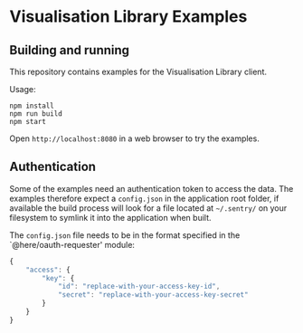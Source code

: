 # Visualisation Library Examples

## Building and running

This repository contains examples for the Visualisation Library client.

Usage:

```shell
npm install
npm run build
npm start
```

Open `http://localhost:8080` in a web browser to try the examples.

## Authentication

Some of the examples need an authentication token to access the data.
The examples therefore expect a `config.json` in the application root folder, if available the build process will look for a file located at `~/.sentry/` on your filesystem to symlink it into the application when built.

The `config.json` file needs to be in the format specified in the `@here/oauth-requester' module:

```js
{
    "access": {
        "key": {
            "id": "replace-with-your-access-key-id",
            "secret": "replace-with-your-access-key-secret"
        }
    }
}
```

